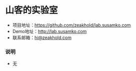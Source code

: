 #  山客的实验室

* 项目地址：https://github.com/zeakhold/lab.susamko.com
* Demo地址：http://lab.susamko.com
* 联系邮箱：hi@zeakhold.com

### 说明

* 无

<p>
